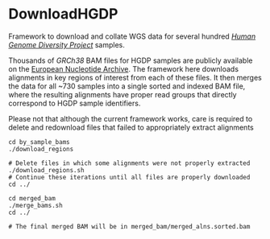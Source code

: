 # DownloadHGDP
Framework to download and collate WGS data for several hundred [*Human Genome Diversity Project*](https://en.wikipedia.org/wiki/Human_Genome_Diversity_Project) samples.

Thousands of *GRCh38* BAM files for HGDP samples are publicly available on the [European Nucleotide Archive](https://www.ebi.ac.uk/ena/data/view/PRJEB6463). The framework here downloads alignments in key regions of interest from each of these files. It then merges the data for all ~730 samples into a single sorted and indexed BAM file, where the resulting alignments have proper read groups that directly correspond to HGDP sample identifiers. 

Please not that although the current framework works, care is required to delete and redownload files that failed to appropriately extract alignments


```
cd by_sample_bams
./download_regions

# Delete files in which some alignments were not properly extracted
./download_regions.sh
# Continue these iterations until all files are properly downloaded
cd ../

cd merged_bam
./merge_bams.sh
cd ../

# The final merged BAM will be in merged_bam/merged_alns.sorted.bam

```
